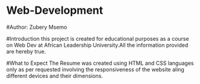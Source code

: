 # Web-Development
#Author: Zubery Msemo

#Introduction
this project is created for educational purposes as a course on Web Dev at African Leadership University.All the information provided are hereby true.


#What to Expect
The Resume was created using HTML and CSS languages only as per requested involving the responsiveness of the website aling different devices and their dimensions.
